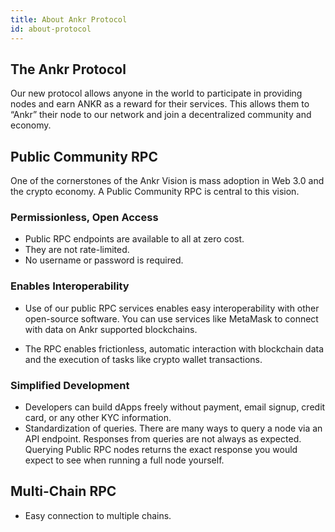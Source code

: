 ```yaml
---
title: About Ankr Protocol
id: about-protocol
---
```


## The Ankr Protocol 
Our new protocol allows anyone in the world to participate in providing nodes and earn ANKR as a reward for their services. This allows them to “Ankr” their node to our network and join a decentralized community and economy.

## Public Community RPC
One of the cornerstones of the Ankr Vision is mass adoption in Web 3.0 and the crypto economy. 
A Public Community RPC is central to this vision.
 
### Permissionless, Open Access
* Public RPC endpoints are available to all at zero cost.
* They are not rate-limited. 
* No username or password is required. 

### Enables Interoperability
* Use of our public RPC services enables easy interoperability with other open-source software. You can use services like MetaMask to connect with data on Ankr supported blockchains.

* The RPC enables frictionless, automatic interaction with blockchain data and the execution of tasks like crypto wallet transactions. 

### Simplified Development
* Developers can build dApps freely without payment, email signup, credit card, or any other KYC information.  
* Standardization of queries.
There are many ways to query a node via an API endpoint. Responses from queries are not always as expected. Querying Public RPC nodes returns the exact response you would expect to see when running a full node yourself.

## Multi-Chain RPC
* Easy connection to multiple chains.



